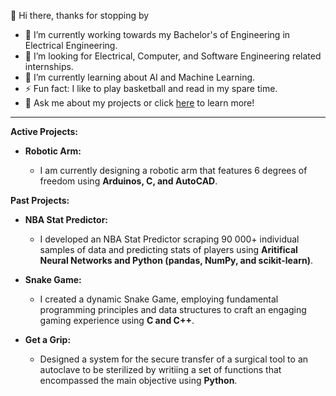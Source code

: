 👋 Hi there, thanks for stopping by

- 🔭 I’m currently working towards my Bachelor's of Engineering in Electrical Engineering. 
- 👯 I’m looking for Electrical, Computer, and Software Engineering related internships.
- 🌱 I’m currently learning about AI and Machine Learning. 
- ⚡ Fun fact: I like to play basketball and read in my spare time.
- 💬 Ask me about my projects or click [here](https://erionkeka.com) to learn more!

--------------------------------------------------------------------------------------------------------------------------------------------------------------------------------------------------------
  
**Active Projects:** 

- **Robotic Arm:**
  
  -  I am currently designing a robotic arm that features 6 degrees of freedom using **Arduinos, C, and AutoCAD**.

**Past Projects:**

- **NBA Stat Predictor:**
  - I developed an NBA Stat Predictor scraping 90 000+ individual samples of data and predicting stats of players using **Aritifical Neural Networks and Python (pandas, NumPy, and scikit-learn)**.

- **Snake Game:**
  - I created a dynamic Snake Game, employing fundamental programming principles and data structures to craft an engaging gaming experience using **C and C++**.

- **Get a Grip:**
  - Designed a system for the secure transfer of a surgical tool to an autoclave to be sterilized by writiing a set of functions that encompassed the main objective using **Python**.

